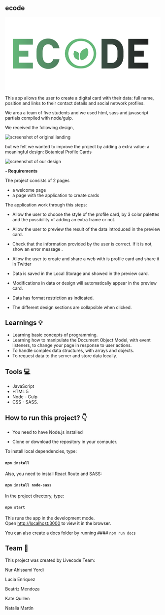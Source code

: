 ## ecode
![logotipe ](https://raw.githubusercontent.com/NurAhissami/ecode/master/logo-ecode.png)


This app allows the user to create a digital card with their data: full name, position and links to their contact details and social network profiles.

We area a team of five students and we used html, sass and javascript partials compiled with node/gulp.

We received the following design,

![screenshot of original landing ]()

but we felt we wanted to improve the project by adding a extra value: a meaningful design: Botanical Profile Cards

![screenshot of our design ]()

**- Requirements**

The project consists of 2 pages

- a welcome page
- a page with the application to create cards

The application work through this steps:

- Allow the user to choose the style of the profile card, by 3 color palettes and the possibility of adding an extra frame or not.


- Allow the user to preview the result of the data introduced in the preview card.

- Check that the information provided by the user is correct. If it is not, show an error message .

- Allow the user to create and share a web with is profile card and share it in Twitter

- Data is saved in the Local Storage and showed in the preview card.

- Modifications in data or design will automatically appear in the preview card.

- Data has format restriction as indicated.

- The different design sections are collapsible when clicked.

## Learnings 💡

- Learning basic concepts of programming.
- Learning how to manipulate the Document Object Model, with event listeners, to change your page in response to user actions.
- To handle complex data structures, with arrays and objects.
- To request data to the server and store data locally.

## Tools 💻

- JavaScript
- HTML 5
- Node - Gulp
- CSS - SASS.

## How to run this project? :point_down:

- You need to have Node.js installed

- Clone or download the repository in your computer.

To install local dependencies, type:

#### `npm install`

Also, you need to install React Route and SASS:

#### `npm install node-sass`

In the project directory, type:

#### `npm start`

This runs the app in the development mode.<br />
Open [http://localhost:3000](http://localhost:3000) to view it in the browser.

You can also create a docs folder by running #### `npm run docs`

## Team 👋

This project was created by Livecode Team:

Nur Ahissami Yordi 

Lucia Enriquez 

Beatriz Mendoza 

Kate Quillen 

Natalia Martín 
